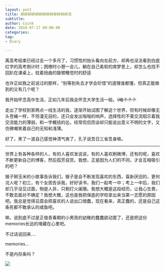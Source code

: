 ```yaml
---
layout: post
title: 碎碎碎碎碎碎碎碎碎碎碎碎碎念
subtitle: 
author: Coink 
date: 2016-07-17 00:00:00 
categories: 
tag: 
- Diary

---
```


离高考结束已经过去一个多月了，习惯性的抬头看向左前方，却再也没法看到白底红字的高考倒计时；困倦时小憩一会儿，躺在自己柔软的席梦思上，却怎么也找不回趴在课桌上，枕着扭曲的胳臂睡觉时的舒适

也许正如我之前说过的那样，“别等到失去才学会珍惜”的道理谁都懂，但真正能做到的又有几个呢？

我开始怀念高中生活，正如几年后我会怀念大学生活一般。~~（哈？？？~~

走出了学校到家两点一线生活的我，逐渐开始试图了解这个世界，但有时候却像无头苍蝇一样，不但漫无目的，还只会发出嗡嗡的响声，选择性的不善交流昭示着我交流能力的薄弱，和一字概括的怂，经常侃侃而谈却只能说出意义不明的文字，又仿佛嘲笑着自己的无知和浅薄。

好了，黑了一波自己感觉神清气爽了，孔子说吾日三省吾身嘛。




--------

世界上有各种各样的人，有的人喜欢发说说，有的人喜欢刷微博，还有的呢，喜欢不断更新自己的博客，然后孤芳自赏。我想，正是因为人们的不同，才会互相吸引的吧？

猴子掰玉米的小故事告诉我们，猴子是会不断发现喜欢的东西，喜新厌旧的，更何况人呢？初三，有个女孩告诉我，好好读书，我们一起考一中；考上一中后，我们却几乎没见过面，物是人非，只剩灯火阑珊。我想大概是这段经历，让我心生畏，不敢去面对不确定？我想大概，这也是我把保底的学校拿出来当第一志愿的原因吧。我总是觉得豆腐会把喜欢的人说出口很蠢，现在看来，真正蠢的，还是自己这条死都不敢承认的咸鱼吧。

嘛，说到底不过是正值青春期的小男孩的幼稚的蠢蠢欲动罢了，还是把这份memories长远的埋藏在心里吧。

不过话说回来....

memories...

不是内存条吗？

![](http://7xread.com1.z0.glb.clouddn.com/b014c7b1-3727-4df1-a2d8-3270b7a61d6a)